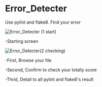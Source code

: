 # Error_Detecter
Use pylint and flake8. Find your error

![Error_Detecter (1  start)](https://github.com/user-attachments/assets/48886b99-23de-4e39-966a-128c616d997a)

-Starting screen

![Error_Detecter(2  checking)](https://github.com/user-attachments/assets/ca37e277-32bf-448d-a95b-60abdfd60ffd)

-First, Browse your file

-Second, Confirm to check your totally score

-Thrid, Detail to all pylint and flake8's result
